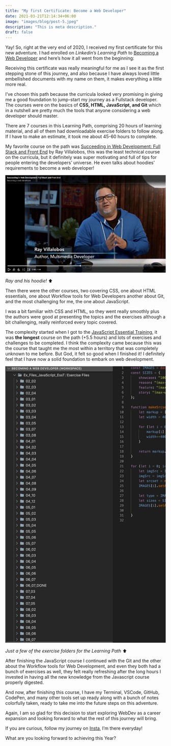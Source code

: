 ```yaml
---
title: "My first Certificate: Become a Web Developer"
date: 2021-03-21T12:14:34+06:00
image: "images/blog/post-5.jpeg"
description: "This is meta description."
draft: false
---
```


Yay! So, right at the very end of 2020, I received my first certificate for this new adventure. I had enrolled on _Linkedin’s Learning Path_ to [Becoming a Web Developer](https://www.linkedin.com/learning/paths/become-a-web-developer) and here’s how it all went from the beginning:

Receiving this certificate was really meaningful for me as I see it as the first stepping stone of this journey, and also because I have always loved little embellished documents with my name on them, it makes everything a little more real.

I’ve chosen this path because the curricula looked very promising in giving me a good foundation to jump-start my journey as a Fullstack developer. The courses were on the basics of **CSS, HTML, JavaScript, and Git** which in a nutshell are pretty much the tools that anyone considering a web developer should master.

There are 7 courses in this Learning Path, comprising 20 hours of learning material, and all of them had downloadable exercise folders to follow along. If I have to make an estimate, it took me about 45-60 hours to complete.

My favorite course on the path was [Succeeding in Web Development: Full Stack and Front End](https://www.linkedin.com/learning/succeeding-in-web-development-full-stack-and-front-end?contextUrn=urn%3Ali%3AlyndaLearningPath%3A59370541498ec352a683231c) by Ray Villalobos, this was the least technical course on the curricula, but it definitely was super motivating and full of tips for people entering the developers’ universe. He even talks about hoodies’ requirements to become a web developer!


![Ray Villalobos](../../images/blog/ray-villalobos.jpg)

_Ray and his hoodie!_ ⬆️

Then there were the other courses, two covering CSS, one about HTML essentials, one about Workflow tools for Web Developers another about Git, and the most challenging for me, the one about JavaScript.

I was a bit familiar with CSS and HTML, so they went really smoothly plus the authors were good at presenting the topics and the exercises although a bit challenging, really reinforced every topic covered.

The complexity started when I got to the [JavaScript Essential Training](https://www.linkedin.com/learning/javascript-essential-training-3?contextUrn=urn%3Ali%3AlyndaLearningPath%3A59370541498ec352a683231c), it was **the longest** course on the path (+5.5 hours) and lots of exercises and challenges to be completed. I think the complexity came because this was the course that taught me the most within a territory that was completely unknown to me before. But God, it felt so good when I finished it! I definitely feel that I have now a solid foundation to embark on web development.

![Exercise Files](../../images/blog/exercise-list.png) 

_Just a few of the exercise folders for the Learning Path_ ⬆️

After finishing the JavaScript course I continued with the Git and the other about the Workflow tools for Web Development, and even they both had a bunch of exercises as well, they felt really refreshing after the long hours I invested in having all the new knowledge from the Javascript course properly digested.

And now, after finishing this course, I have my Terminal, VSCode, GitHub, CodePen, and many other tools set up ready along with a bunch of notes colorfully taken, ready to take me into the future steps on this adventure.

Again, I am so glad for this decision to start exploring WebDev as a career expansion and looking forward to what the rest of this journey will bring.

If you are curious, follow my journey on [Insta](https://www.instagram.com/thepink.dev/), I’m there everyday!

What are you looking forward to achieving this Year?
